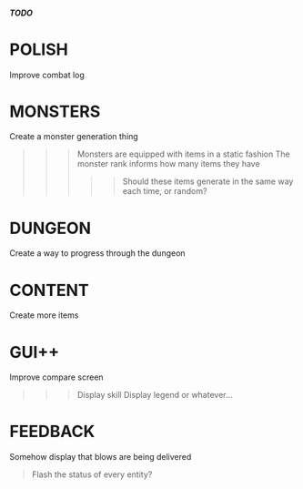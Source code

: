 ##### TODO ######

# POLISH

Improve combat log

# MONSTERS

Create a monster generation thing
>>> Monsters are equipped with items in a static fashion
>>> The monster rank informs how many items they have
>>>>> Should these items generate in the same way each time, or random?

# DUNGEON

Create a way to progress through the dungeon


# CONTENT

Create more items

# GUI++

Improve compare screen
>>> Display skill
>>> Display legend or whatever...

# FEEDBACK

Somehow display that blows are being delivered
> Flash the status of every entity?